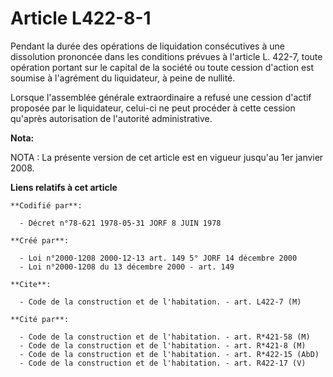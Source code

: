 # Article L422-8-1

Pendant la durée des opérations de liquidation consécutives à une dissolution prononcée dans les conditions prévues à
l'article L. 422-7, toute opération portant sur le capital de la société ou toute cession d'action est soumise à l'agrément
du liquidateur, à peine de nullité.

Lorsque l'assemblée générale extraordinaire a refusé une cession d'actif proposée par le liquidateur, celui-ci ne peut
procéder à cette cession qu'après autorisation de l'autorité administrative.

**Nota:**

NOTA : La présente version de cet article est en vigueur jusqu'au 1er janvier 2008.

**Liens relatifs à cet article**

	**Codifié par**:

	  - Décret n°78-621 1978-05-31 JORF 8 JUIN 1978

	**Créé par**:

	  - Loi n°2000-1208 2000-12-13 art. 149 5° JORF 14 décembre 2000
	  - Loi n°2000-1208 du 13 décembre 2000 - art. 149

	**Cite**:

	  - Code de la construction et de l'habitation. - art. L422-7 (M)

	**Cité par**:

	  - Code de la construction et de l'habitation. - art. R*421-58 (M)
	  - Code de la construction et de l'habitation. - art. R*421-8 (M)
	  - Code de la construction et de l'habitation. - art. R*422-15 (AbD)
	  - Code de la construction et de l'habitation. - art. R422-17 (V)
